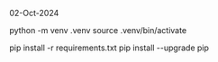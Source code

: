 02-Oct-2024

python -m venv .venv
source .venv/bin/activate


pip install -r requirements.txt
pip install --upgrade pip